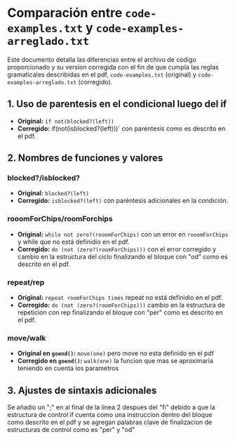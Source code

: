 
# Comparación entre `code-examples.txt` y `code-examples-arreglado.txt`

Este documento detalla las diferencias entre el archivo de código proporcionado y su version corregida con el fin de que cumpla las reglas gramaticales describidas en el pdf, `code-examples.txt` (original) y `code-examples-arreglado.txt` (corregido).

## 1. Uso de parentesis en el condicional luego del if 

- **Original:** `if not(blocked?(left))`
- **Corregido:** if(not(isblocked?(left)))` con paréntesis como es descrito en el pdf.

## 2. Nombres de funciones y valores

### blocked?/isblocked?

- **Original:** `blocked?(left)`
- **Corregido:** `isblocked?(left)` con paréntesis adicionales en la condición.

### rooomForChips/roomForchips

- **Original:** `while not zero?(rooomForChips)` con un error en `rooomForChips` y while que no está definidio en el pdf.
- **Corregido:** `do (not (zero?(roomForChips)))` con el error corregido y cambio en la estructura del ciclo finalizando el bloque con "od" como es descrito en el pdf.

### repeat/rep

- **Original:** `repeat roomForChips times` repeat no está definidio en el pdf.
- **Corregido:** `do (not (zero?(roomForChips)))` cambio en la estructura de repeticion con rep finalizando el bloque con "per" como es descrito en el pdf.

### move/walk

- **Original en `goend()`:** `move(one)` pero move no esta definido en el pdf
- **Corregido en `goend()`:** `walk(one)` la funcion que mas se aproximaria teniendo en cuenta los parametros

## 3. Ajustes de sintaxis adicionales

Se añadio un ";" en al final de la linea 2 despues del "fi" debido a que la estructura de control if cuenta como una instruccion dentro del bloque como descrito en el pdf y se agregan palabras clave de finalizacion de estructuras de control como es "per" y "od"



